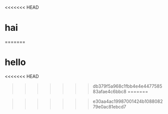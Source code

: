 <<<<<<< HEAD


# hai











=======
# hello
<<<<<<< HEAD
>>>>>>> db379f5a968c1fbb4e4e447758583afae4c6bbc8
=======

>>>>>>> e30aa4ac19987001424b108808279e0ac81ebcd7
